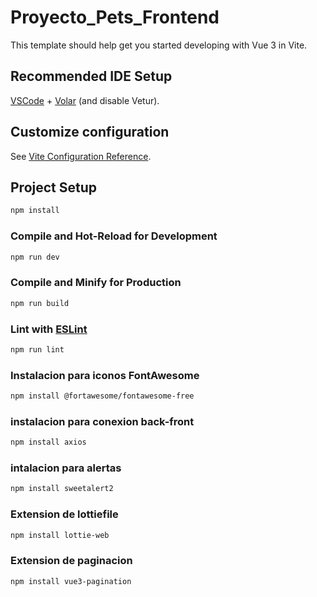 # Proyecto_Pets_Frontend

This template should help get you started developing with Vue 3 in Vite.

## Recommended IDE Setup

[VSCode](https://code.visualstudio.com/) + [Volar](https://marketplace.visualstudio.com/items?itemName=Vue.volar) (and disable Vetur).

## Customize configuration

See [Vite Configuration Reference](https://vitejs.dev/config/).

## Project Setup

```sh
npm install
```

### Compile and Hot-Reload for Development

```sh
npm run dev
```

### Compile and Minify for Production

```sh
npm run build
```

### Lint with [ESLint](https://eslint.org/)

```sh
npm run lint
```

### Instalacion para iconos FontAwesome
```sh
npm install @fortawesome/fontawesome-free
```
### instalacion para conexion back-front 
```sh
npm install axios
```
### intalacion para alertas
```sh
npm install sweetalert2

```
### Extension de lottiefile
```sh
npm install lottie-web
```
### Extension de paginacion 
```sh
npm install vue3-pagination
```

